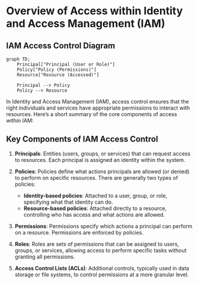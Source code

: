 # Overview of Access within Identity and Access Management (IAM)

## IAM Access Control Diagram

```mermaid
graph TD;
    Principal["Principal (User or Role)"]
    Policy["Policy (Permissions)"]
    Resource["Resource (Accessed)"]

    Principal --> Policy
    Policy --> Resource
```

In Identity and Access Management (IAM), access control ensures that the right individuals and services have appropriate permissions to interact with resources. Here’s a short summary of the core components of access within IAM:

## Key Components of IAM Access Control

1. **Principals**: Entities (users, groups, or services) that can request access to resources. Each principal is assigned an identity within the system.

2. **Policies**: Policies define what actions principals are allowed (or denied) to perform on specific resources. There are generally two types of policies:
   - **Identity-based policies**: Attached to a user, group, or role, specifying what that identity can do.
   - **Resource-based policies**: Attached directly to a resource, controlling who has access and what actions are allowed.

3. **Permissions**: Permissions specify which actions a principal can perform on a resource. Permissions are enforced by policies.

4. **Roles**: Roles are sets of permissions that can be assigned to users, groups, or services, allowing access to perform specific tasks without granting all permissions.

5. **Access Control Lists (ACLs)**: Additional controls, typically used in data storage or file systems, to control permissions at a more granular level.
